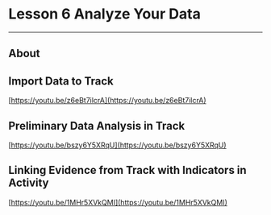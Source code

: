 # Lesson 6 Analyze Your Data

---

## About

## Import Data to Track

[https://youtu.be/z6eBt7ilcrA](https://youtu.be/z6eBt7ilcrA)

## Preliminary Data Analysis in Track

[https://youtu.be/bszy6Y5XRqU](https://youtu.be/bszy6Y5XRqU)

## Linking Evidence from Track with Indicators in Activity

[https://youtu.be/1MHr5XVkQMI](https://youtu.be/1MHr5XVkQMI)

